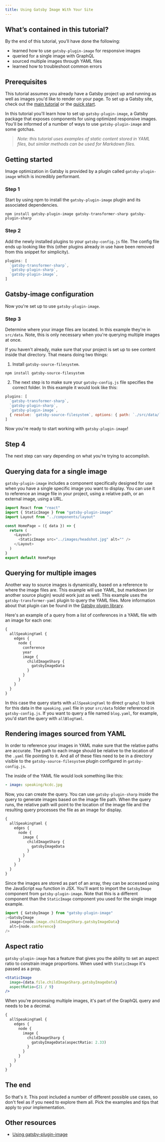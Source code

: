 ```yaml
---
title: Using Gatsby Image With Your Site
---
```


## What’s contained in this tutorial?

By the end of this tutorial, you’ll have done the following:

- learned how to use `gatsby-plugin-image` for responsive images
- queried for a single image with GraphQL
- sourced multiple images through YAML files
- learned how to troubleshoot common errors

## Prerequisites

This tutorial assumes you already have a Gatsby project up and running as well as images you'd like to render on your page. To set up a Gatsby site, check out the [main tutorial](/docs/tutorial/) or the [quick start](/docs/quick-start/).

In this tutorial you'll learn how to set up `gatsby-plugin-image`, a Gatsby package that exposes components for using optimized responsive images. You'll be informed of a number of ways to use `gatsby-plugin-image` and some gotchas.

> _Note: this tutorial uses examples of static content stored in YAML files, but similar methods can be used for Markdown files._

## Getting started

Image optimization in Gatsby is provided by a plugin called `gatsby-plugin-image` which is incredibly performant.

### Step 1

Start by using npm to install the `gatsby-plugin-image` plugin and its associated dependencies.

```shell
npm install gatsby-plugin-image gatsby-transformer-sharp gatsby-plugin-sharp
```

### Step 2

Add the newly installed plugins to your `gatsby-config.js` file. The config file ends up looking like this (other plugins already in use have been removed from this snippet for simplicity).

```javascript:title=gatsby-config.js
plugins: [
  `gatsby-transformer-sharp`,
  `gatsby-plugin-sharp`,
  `gatsby-plugin-image`,
]
```

## Gatsby-image configuration

Now you're set up to use `gatsby-plugin-image`.

### Step 3

Determine where your image files are located. In this example they're in `src/data`. Note, this is only necessary when you're querying multiple images at once.

If you haven't already, make sure that your project is set up to see content inside that directory. That means doing two things:

1. Install `gatsby-source-filesystem`.

```shell
npm install gatsby-source-filesystem
```

2. The next step is to make sure your `gatsby-config.js` file specifies the correct folder. In this example it would look like this:

```javascript:title=gatsby-config.js
plugins: [
  `gatsby-transformer-sharp`,
  `gatsby-plugin-sharp`,
  `gatsby-plugin-image`,
  { resolve: `gatsby-source-filesystem`, options: { path: `./src/data/` } },
]
```

Now you're ready to start working with `gatsby-plugin-image`!

## Step 4

The next step can vary depending on what you're trying to accomplish.

## Querying data for a single image

`gatsby-plugin-image` includes a component specifically designed for use when you have a single specific image you want to display. You can use it to reference an image file in your project, using a relative path, or an external image, using a URL.

```jsx:title=src/pages/index.js
import React from "react"
import { StaticImage } from "gatsby-plugin-image"
import Layout from "../components/layout"

const HomePage = ({ data }) => {
  return (
    <Layout>
      <StaticImage src="../images/headshot.jpg" alt="" />
    </Layout>
  )
}
export default HomePage
```

## Querying for multiple images

Another way to source images is dynamically, based on a reference to where the image files are. This example will use YAML, but markdown (or another source plugin) would work just as well. This example uses the `gatsby-transformer-yaml` plugin to query the YAML files. More information about that plugin can be found in the [Gatsby plugin library](/plugins/gatsby-transformer-yaml/?=gatsby-transformer-yaml).

Here's an example of a query from a list of conferences in a YAML file with an image for each one:

```graphql
{
  allSpeakingYaml {
    edges {
      node {
        conference
        year
        image {
          childImageSharp {
            gatsbyImageData
          }
        }
      }
    }
  }
}
```

In this case the query starts with `allSpeakingYaml` to direct `graphql` to look for this data in the `speaking.yaml` file in your `src/data` folder referenced in `gatsby-config.js`. If you want to query a file named `blog.yaml`, for example, you'd start the query with `allBlogYaml`.

## Rendering images sourced from YAML

In order to reference your images in YAML make sure that the relative paths are accurate. The path to each image should be relative to the location of the `.yaml` file pointing to it. And all of these files need to be in a directory visible to the `gatsby-source-filesystem` plugin configured in `gatsby-config.js`.

The inside of the YAML file would look something like this:

```yaml
- image: speaking/kcdc.jpg
```

Now, you can create the query. You can use `gatsby-plugin-sharp` inside the query to generate images based on the image file path. When the query runs, the relative path will point to the location of the image file and the resulting query processes the file as an image for display.

```graphql
{
  allSpeakingYaml {
    edges {
      node {
        image {
          childImageSharp {
            gatsbyImageData
          }
        }
      }
    }
  }
}
```

Since the images are stored as part of an array, they can be accessed using the JavaScript `map` function in JSX. You'll want to import the `GatsbyImage` component from `gatsby-plugin-image`. Note that this is a different component than the `StaticImage` component you used for the single image example.

```jsx
import { GatsbyImage } from "gatsby-plugin-image"
;<GatsbyImage
  image={node.image.childImageSharp.gatsbyImageData}
  alt={node.conference}
/>
```

## Aspect ratio

`gatsby-plugin-image` has a feature that gives you the ability to set an aspect ratio to constrain image proportions. When used with `StaticImage` it's passed as a prop.

```jsx
<StaticImage
  image={data.file.childImageSharp.gatsbyImageData}
  aspectRatio={21 / 9}
/>
```

When you're processing multiple images, it's part of the GraphQL query and needs to be a decimal.

```graphql
{
  allSpeakingYaml {
    edges {
      node {
        image {
          childImageSharp {
            gatsbyImageData(aspectRatio: 2.33)
          }
        }
      }
    }
  }
}
```

## The end

So that's it. This post included a number of different possible use cases, so don't feel as if you need to explore them all. Pick the examples and tips that apply to your implementation.

## Other resources

- [Using gatsby-plugin-image](/docs/how-to/images-and-media/using-gatsby-plugin-image/)
